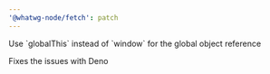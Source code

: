 ```yaml
---
'@whatwg-node/fetch': patch
---
```


Use \`globalThis\` instead of \`window\` for the global object reference

Fixes the issues with Deno